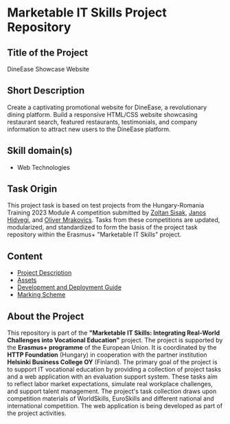 # Marketable IT Skills Project Repository

## Title of the Project

DineEase Showcase Website

## Short Description

Create a captivating promotional website for DineEase, a revolutionary dining platform. Build a responsive HTML/CSS website showcasing restaurant search, featured restaurants, testimonials, and company information to attract new users to the DineEase platform.

## Skill domain(s)

- Web Technologies

## Task Origin

This project task is based on test projects from the Hungary-Romania Training 2023 Module A competition submitted by [Zoltan Sisak](https://www.linkedin.com/in/zoltan-sisak/), [Janos Hidvegi](https://www.linkedin.com/in/j%C3%A1nos-hidv%C3%A9gi-3b19591b1/), and [Oliver Mrakovics](https://www.linkedin.com/in/0l1v3rr/). Tasks from these competitions are updated, modularized, and standardized to form the basis of the project task repository within the Erasmus+ "Marketable IT Skills" project.

## Content

- [Project Description](project-description.md)
- [Assets](assets/)
- [Development and Deployment Guide](development-and-deployment.md)
- [Marking Scheme](marking/marking-scheme.json)

## About the Project

This repository is part of the **"Marketable IT Skills: Integrating Real-World Challenges into Vocational Education"** project. The project is supported by the **Erasmus+ programme** of the European Union. It is coordinated by the **HTTP Foundation** (Hungary) in cooperation with the partner institution **Helsinki Business College OY** (Finland). The primary goal of the project is to support IT vocational education by providing a collection of project tasks and a web application with an evaluation support system. These tasks aim to reflect labor market expectations, simulate real workplace challenges, and support talent management. The project's task collection draws upon competition materials of WorldSkills, EuroSkills and different national and international competition. The web application is being developed as part of the project activities.
